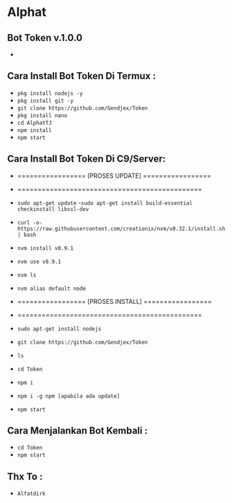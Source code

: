 # Alphat
Bot Token v.1.0.0
------
-

Cara Install Bot Token Di Termux :
------
- `pkg install nodejs -y`
- `pkg install git -y`
- `git clone https://github.com/Gendjex/Token`
- `pkg install nano`
- `cd AlphatTJ`
- `npm install`
- `npm start`

Cara Install Bot Token Di C9/Server:
------
- =================  [PROSES UPDATE]  =================
- ==============================================

- `sudo apt-get update`
-`sudo apt-get install build-essential checkinstall libssl-dev`
- `curl -o- https://raw.githubusercontent.com/creationix/nvm/v0.32.1/install.sh | bash`
- `nvm install v8.9.1`
- `nvm use v8.9.1`
- `nvm ls`
- `nvm alias default node`
- =================  [PROSES INSTALL]  =================
- ==============================================
- `sudo apt-get install nodejs`
- `git clone https://github.com/Gendjex/Token`
- `ls`
- `cd Token`
- `npm i`
- `npm i -g npm [apabila ada update]`
- `npm start`

Cara Menjalankan Bot Kembali :
------
- `cd Token`
- `npm start`

Thx To :
------
- `Alfatdirk`




